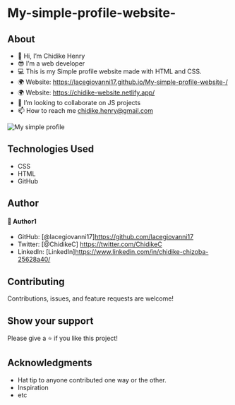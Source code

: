 # My-simple-profile-website-
## About
* 👋 Hi, I’m Chidike Henry 
* 😎 I’m a web developer 
* 💻 This is my Simple profile website  made with HTML and CSS.
* 🌍 Website:  https://lacegiovanni17.github.io/My-simple-profile-website-/
* 🌍 Website:  https://chidike-website.netlify.app/
* 💞️ I’m looking to collaborate on JS projects 
* 📫 How to reach me chidike.henry@gmail.com

![My simple profile](https://user-images.githubusercontent.com/30509335/193796190-9985f384-518d-49f2-b077-e27927ae9919.PNG)


## Technologies Used
* CSS
* HTML
* GitHub

## Author

#### 👤 Author1
- GitHub: [@lacegiovanni17]https://github.com/lacegiovanni17
- Twitter: [@ChidikeC] https://twitter.com/ChidikeC
- LinkedIn: [LinkedIn]https://www.linkedin.com/in/chidike-chizoba-25628a40/

## Contributing 
Contributions, issues, and feature requests are welcome!

## Show your support
Please give a ⭐️ if you like this project! 

## Acknowledgments
- Hat tip to anyone contributed one way or the other.
- Inspiration
- etc
